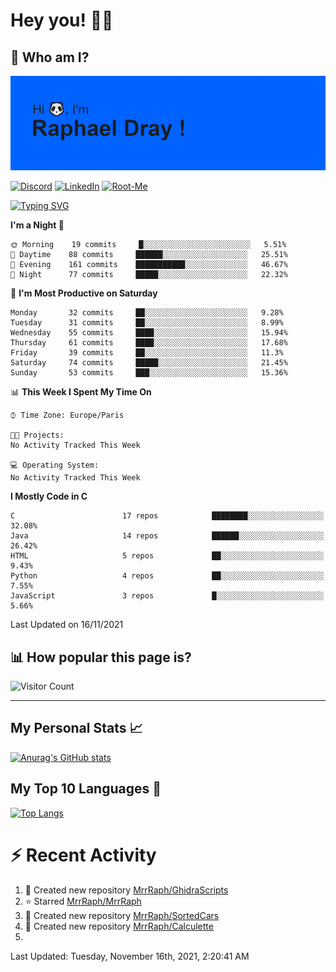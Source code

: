 # **Hey you! 👋🏼**

## **🔎 Who am I?**

<img src="https://github.com/MrrRaph/MrrRaph/blob/master/header.png?raw=true">

[![Discord](https://img.shields.io/badge/Discord-7289DA?style=for-the-badge&logo=discord&logoColor=white
)](https://discordapp.com/users/MrRaph#4214/)
[![LinkedIn](https://img.shields.io/badge/LinkedIn-0077B5?style=for-the-badge&logo=linkedin&logoColor=white)](https://www.linkedin.com/in/raphaeldray/)
[![Root-Me](https://img.shields.io/badge/dynamic/json?color=yellowgreen&label=Root-me%20Score&query=score&style=for-the-badge&url=https://raw.githubusercontent.com/MrrRaph/MrrRaph/master/root-me-stats.json&logoColor=white)](https://www.root-me.org/PandHacker)


[![Typing SVG](https://readme-typing-svg.herokuapp.com?font=glory&size=23&multiline=true&height=65&lines=CyberSecurity+Engineer+%F0%9F%92%BB;Freelance+Fullstack+Developer)](https://git.io/typing-svg)

<!--START_SECTION:waka-->
**I'm a Night 🦉** 

```text
🌞 Morning    19 commits     █░░░░░░░░░░░░░░░░░░░░░░░░   5.51% 
🌆 Daytime    88 commits     ██████░░░░░░░░░░░░░░░░░░░   25.51% 
🌃 Evening    161 commits    ███████████░░░░░░░░░░░░░░   46.67% 
🌙 Night      77 commits     █████░░░░░░░░░░░░░░░░░░░░   22.32%

```
📅 **I'm Most Productive on Saturday** 

```text
Monday       32 commits     ██░░░░░░░░░░░░░░░░░░░░░░░   9.28% 
Tuesday      31 commits     ██░░░░░░░░░░░░░░░░░░░░░░░   8.99% 
Wednesday    55 commits     ████░░░░░░░░░░░░░░░░░░░░░   15.94% 
Thursday     61 commits     ████░░░░░░░░░░░░░░░░░░░░░   17.68% 
Friday       39 commits     ██░░░░░░░░░░░░░░░░░░░░░░░   11.3% 
Saturday     74 commits     █████░░░░░░░░░░░░░░░░░░░░   21.45% 
Sunday       53 commits     ███░░░░░░░░░░░░░░░░░░░░░░   15.36%

```


📊 **This Week I Spent My Time On** 

```text
⌚︎ Time Zone: Europe/Paris

🐱‍💻 Projects: 
No Activity Tracked This Week

💻 Operating System: 
No Activity Tracked This Week

```

**I Mostly Code in C** 

```text
C                        17 repos            ████████░░░░░░░░░░░░░░░░░   32.08% 
Java                     14 repos            ██████░░░░░░░░░░░░░░░░░░░   26.42% 
HTML                     5 repos             ██░░░░░░░░░░░░░░░░░░░░░░░   9.43% 
Python                   4 repos             ██░░░░░░░░░░░░░░░░░░░░░░░   7.55% 
JavaScript               3 repos             █░░░░░░░░░░░░░░░░░░░░░░░░   5.66%

```



 Last Updated on 16/11/2021
<!--END_SECTION:waka-->

## **📊 How popular this page is?**

![Visitor Count](https://profile-counter.glitch.me/MrrRaph/count.svg)

---

## **My Personal Stats 📈**

[![Anurag's GitHub stats](https://github-readme-stats.vercel.app/api?username=mrrraph&count_private=true&show_icons=true&title_color=fff&text_color=fff&bg_color=30,36d1dc,904e95)](https://github.com/anuraghazra/github-readme-stats)

## **My Top 10 Languages 📣**

[![Top Langs](https://github-readme-stats.vercel.app/api/top-langs/?username=mrrraph&langs_count=10&layout=compact&hide=html,css&hide_title=true)](https://github.com/anuraghazra/github-readme-stats)


# **⚡ Recent Activity**

<!--RECENT_ACTIVITY:start-->
1. 📔 Created new repository [MrrRaph/GhidraScripts](https://github.com/MrrRaph/GhidraScripts)
2. ⭐ Starred [MrrRaph/MrrRaph](https://github.com/MrrRaph/MrrRaph)
3. 📔 Created new repository [MrrRaph/SortedCars](https://github.com/MrrRaph/SortedCars)
4. 📔 Created new repository [MrrRaph/Calculette](https://github.com/MrrRaph/Calculette)
5. 
<!--RECENT_ACTIVITY:end-->
<!--RECENT_ACTIVITY:last_update-->
Last Updated: Tuesday, November 16th, 2021, 2:20:41 AM
<!--RECENT_ACTIVITY:last_update_end-->
